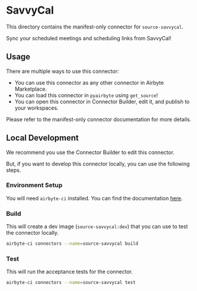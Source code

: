 # SavvyCal
This directory contains the manifest-only connector for `source-savvycal`.

Sync your scheduled meetings and scheduling links from SavvyCal!

## Usage
There are multiple ways to use this connector:
- You can use this connector as any other connector in Airbyte Marketplace.
- You can load this connector in `pyairbyte` using `get_source`!
- You can open this connector in Connector Builder, edit it, and publish to your workspaces.

Please refer to the manifest-only connector documentation for more details.

## Local Development
We recommend you use the Connector Builder to edit this connector.

But, if you want to develop this connector locally, you can use the following steps.

### Environment Setup
You will need `airbyte-ci` installed. You can find the documentation [here](airbyte-ci).

### Build
This will create a dev image (`source-savvycal:dev`) that you can use to test the connector locally.
```bash
airbyte-ci connectors --name=source-savvycal build
```

### Test
This will run the acceptance tests for the connector.
```bash
airbyte-ci connectors --name=source-savvycal test
```

